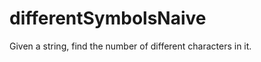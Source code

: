 <h1>differentSymbolsNaive
</h1>
<p>Given a string, find the number of different characters in it.
 </p>

